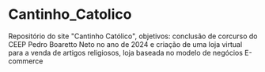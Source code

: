# Cantinho_Catolico
 Repositório do site "Cantinho Católico", objetivos: conclusão de corcurso do CEEP Pedro Boaretto Neto no ano de 2024 e criação de uma loja virtual para a venda de artigos religiosos, loja baseada no modelo de negócios E-commerce

